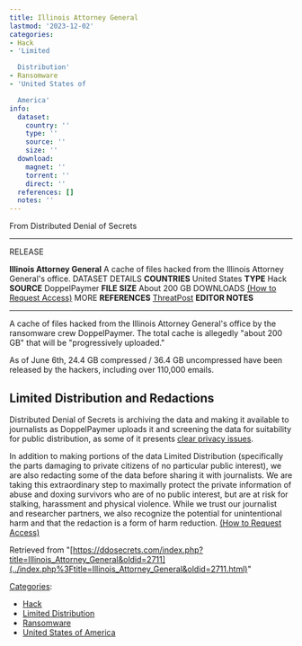 ```yaml
---
title: Illinois Attorney General
lastmod: '2023-12-02'
categories:
- Hack
- 'Limited

  Distribution'
- Ransomware
- 'United States of

  America'
info:
  dataset:
    country: ''
    type: ''
    source: ''
    size: ''
  download:
    magnet: ''
    torrent: ''
    direct: ''
  references: []
  notes: ''
---
```




From Distributed Denial of Secrets

---
RELEASE

**Illinois Attorney General**
A cache of files hacked from the Illinois Attorney General's office.
DATASET DETAILS
**COUNTRIES** United States
**TYPE** Hack
**SOURCE** DoppelPaymer
**FILE SIZE** About 200 GB
DOWNLOADS [(How to Request Access)](Contact.html#Request_Access "Contact")
MORE
**REFERENCES**
[ThreatPost](https://threatpost.com/doppelpaymer-leaks-illinois-ag/165694/)
**EDITOR NOTES**

---

A cache of files hacked from the Illinois Attorney General's office by
the ransomware crew DoppelPaymer. The total cache is allegedly "about
200 GB" that will be "progressively uploaded."

As of June 6th, 24.4 GB compressed / 36.4 GB uncompressed have been
released by the hackers, including over 110,000 emails.

## Limited Distribution and Redactions

Distributed Denial of Secrets is archiving the data and making it
available to journalists as DoppelPaymer uploads it and screening the
data for suitability for public distribution, as some of it presents
[clear privacy
issues](https://therecord.media/ransomware-gang-leaks-court-and-prisoner-files-from-illinois-attorney-general-office/#:~:text=The%20operators%20of%20the%20DopplePaymer,demand%2C%20The%20Record%20has%20learned.).

In addition to making portions of the data Limited Distribution
(specifically the parts damaging to private citizens of no particular
public interest), we are also redacting some of the data before sharing
it with journalists. We are taking this extraordinary step to maximally
protect the private information of abuse and doxing survivors who are of
no public interest, but are at risk for stalking, harassment and
physical violence. While we trust our journalist and researcher
partners, we also recognize the potential for unintentional harm and
that the redaction is a form of harm reduction. [(How to Request
Access)](Contact.html#Request_Access "Contact")

Retrieved from
"[https://ddosecrets.com/index.php?title=Illinois_Attorney_General&oldid=2711](../index.php%3Ftitle=Illinois_Attorney_General&oldid=2711.html)"

[Categories](./Special:Categories.html "Special:Categories"):

- [Hack](./Category:Hack.html "Category:Hack")
- [Limited
Distribution](./Category:Limited_Distribution.html "Category:Limited Distribution")
- [Ransomware](./Category:Ransomware.html "Category:Ransomware")
- [United States of
America](./Category:United_States_of_America.html "Category:United States of America")
